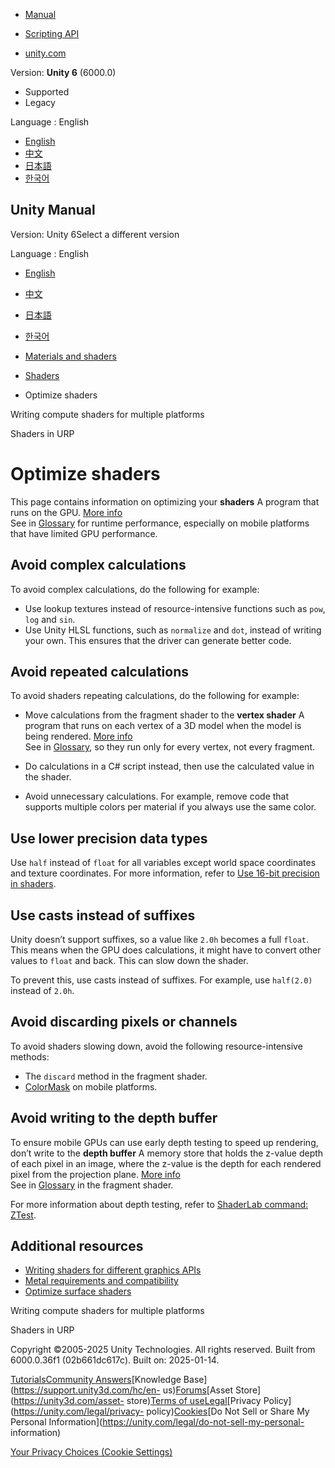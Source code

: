 [](https://docs.unity3d.com)

  * [Manual](../Manual/index.html)
  * [Scripting API](../ScriptReference/index.html)

  * [unity.com](https://unity.com/)

Version: **Unity 6** (6000.0)

  * Supported
  * Legacy

Language : English

  * [English](/Manual/SL-ShaderPerformance.html)
  * [中文](/cn/current/Manual/SL-ShaderPerformance.html)
  * [日本語](/ja/current/Manual/SL-ShaderPerformance.html)
  * [한국어](/kr/current/Manual/SL-ShaderPerformance.html)

[](https://docs.unity3d.com)

## Unity Manual

Version: Unity 6Select a different version

Language : English

  * [English](/Manual/SL-ShaderPerformance.html)
  * [中文](/cn/current/Manual/SL-ShaderPerformance.html)
  * [日本語](/ja/current/Manual/SL-ShaderPerformance.html)
  * [한국어](/kr/current/Manual/SL-ShaderPerformance.html)

  * [Materials and shaders](materials-and-shaders.html)
  * [Shaders](Shaders.html)
  * Optimize shaders

[](class-ComputeShader-crossplatform.html)

Writing compute shaders for multiple platforms

[](urp/shaders-in-universalrp.html)

Shaders in URP

# Optimize shaders

This page contains information on optimizing your **shaders** A program that
runs on the GPU. [More info](Shaders.html)  
See in [Glossary](Glossary.html#Shader) for runtime performance, especially on
mobile platforms that have limited GPU performance.

## Avoid complex calculations

To avoid complex calculations, do the following for example:

  * Use lookup textures instead of resource-intensive functions such as `pow`, `log` and `sin`.
  * Use Unity HLSL functions, such as `normalize` and `dot`, instead of writing your own. This ensures that the driver can generate better code.

## Avoid repeated calculations

To avoid shaders repeating calculations, do the following for example:

  * Move calculations from the fragment shader to the **vertex shader** A program that runs on each vertex of a 3D model when the model is being rendered. [More info](writing-shader-writing-shader-programs-hlsl.html)  
See in [Glossary](Glossary.html#vertexshader), so they run only for every
vertex, not every fragment.

  * Do calculations in a C# script instead, then use the calculated value in the shader.
  * Avoid unnecessary calculations. For example, remove code that supports multiple colors per material if you always use the same color.

## Use lower precision data types

Use `half` instead of `float` for all variables except world space coordinates
and texture coordinates. For more information, refer to [Use 16-bit precision
in shaders](SL-Use16BitPrecisionInShaders.html).

## Use casts instead of suffixes

Unity doesn’t support suffixes, so a value like `2.0h` becomes a full `float`.
This means when the GPU does calculations, it might have to convert other
values to `float` and back. This can slow down the shader.

To prevent this, use casts instead of suffixes. For example, use `half(2.0)`
instead of `2.0h`.

## Avoid discarding pixels or channels

To avoid shaders slowing down, avoid the following resource-intensive methods:

  * The `discard` method in the fragment shader.
  * [ColorMask](SL-Pass.html) on mobile platforms.

## Avoid writing to the depth buffer

To ensure mobile GPUs can use early depth testing to speed up rendering, don’t
write to the **depth buffer** A memory store that holds the z-value depth of
each pixel in an image, where the z-value is the depth for each rendered pixel
from the projection plane. [More info](class-RenderTexture.html)  
See in [Glossary](Glossary.html#depthbuffer) in the fragment shader.

For more information about depth testing, refer to [ShaderLab command:
ZTest](https://docs.unity3d.com/6000.0/Documentation/Manual/SL-ZTest.html).

## Additional resources

  * [Writing shaders for different graphics APIs](SL-PlatformDifferences.html)
  * [Metal requirements and compatibility](metal-requirements-and-compatibility.html)
  * [Optimize surface shaders](SL-SurfaceShaderOptimize.html)

[](class-ComputeShader-crossplatform.html)

Writing compute shaders for multiple platforms

[](urp/shaders-in-universalrp.html)

Shaders in URP

Copyright ©2005-2025 Unity Technologies. All rights reserved. Built from
6000.0.36f1 (02b661dc617c). Built on: 2025-01-14.

[Tutorials](https://learn.unity.com/)[Community
Answers](https://answers.unity3d.com)[Knowledge
Base](https://support.unity3d.com/hc/en-
us)[Forums](https://forum.unity3d.com)[Asset Store](https://unity3d.com/asset-
store)[Terms of
use](https://docs.unity3d.com/Manual/TermsOfUse.html)[Legal](https://unity.com/legal)[Privacy
Policy](https://unity.com/legal/privacy-
policy)[Cookies](https://unity.com/legal/cookie-policy)[Do Not Sell or Share
My Personal Information](https://unity.com/legal/do-not-sell-my-personal-
information)

[Your Privacy Choices (Cookie Settings)](javascript:void\(0\);)

